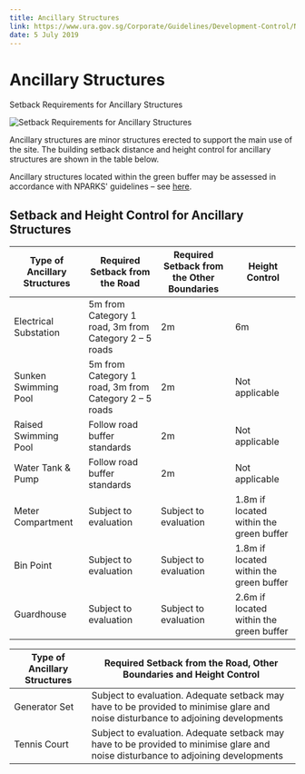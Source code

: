 ```yaml
---
title: Ancillary Structures
link: https://www.ura.gov.sg/Corporate/Guidelines/Development-Control/Non-Residential/SR/Ancillary-Structures
date: 5 July 2019
---
```


# Ancillary Structures

Setback Requirements for Ancillary Structures

![Setback Requirements for Ancillary Structures](https://www.ura.gov.sg/-/media/Corporate/Guidelines/Development-control/Industrial/BP03_Setbacks_Ancillary_Structures_Substation.jpg?h=100%25&w=100%25)

Ancillary structures are minor structures erected to support the main use of the site. The building setback distance and height control for ancillary structures are shown in the table below.

Ancillary structures located within the green buffer may be assessed in accordance with NPARKS' guidelines – see [here](https://www.nparks.gov.sg/partner-us/development-plan-submission/guidelines-on-greenery-provision-and-tree-conservation-for-developments).

## Setback and Height Control for Ancillary Structures

| Type of Ancillary Structures | Required Setback from the Road                        | Required Setback from the Other Boundaries | Height Control                          |
| ---------------------------- | ----------------------------------------------------- | ------------------------------------------ | --------------------------------------- |
| Electrical Substation        | 5m from Category 1 road, 3m from Category 2 – 5 roads | 2m                                         | 6m                                      |
| Sunken Swimming Pool         | 5m from Category 1 road, 3m from Category 2 – 5 roads | 2m                                         | Not applicable                          |
| Raised Swimming Pool         | Follow road buffer standards                          | 2m                                         | Not applicable                          |
| Water Tank & Pump            | Follow road buffer standards                          | 2m                                         | Not applicable                          |
| Meter Compartment            | Subject to evaluation                                 | Subject to evaluation                      | 1.8m if located within the green buffer |
| Bin Point                    | Subject to evaluation                                 | Subject to evaluation                      | 1.8m if located within the green buffer |
| Guardhouse                   | Subject to evaluation                                 | Subject to evaluation                      | 2.6m if located within the green buffer |

| Type of Ancillary Structures | Required Setback from the Road, Other Boundaries and Height Control                                                               |
| ---------------------------- | --------------------------------------------------------------------------------------------------------------------------------- |
| Generator Set                | Subject to evaluation. Adequate setback may have to be provided to minimise glare and noise disturbance to adjoining developments |
| Tennis Court                 | Subject to evaluation. Adequate setback may have to be provided to minimise glare and noise disturbance to adjoining developments |